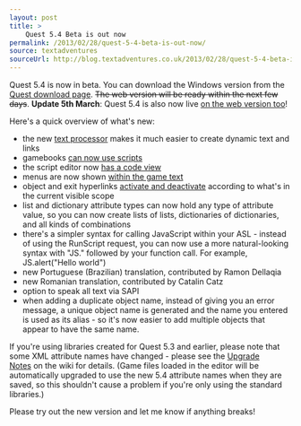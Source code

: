 ```yaml
---
layout: post
title: >
    Quest 5.4 Beta is out now
permalink: /2013/02/28/quest-5-4-beta-is-out-now/
source: textadventures
sourceUrl: http://blog.textadventures.co.uk/2013/02/28/quest-5-4-beta-is-out-now/
---
```

Quest 5.4 is now in beta. You can download the Windows version from the <a href="http://www.textadventures.co.uk/quest/download/">Quest download page</a>. <del>The web version will be ready within the next few days</del>. <strong>Update 5th March</strong>: Quest 5.4 is also now live <a href="http://www.textadventures.co.uk/create/">on the web version too</a>!

Here's a quick overview of what's new:
<ul>
	<li>the new <a title="Quest 5.4 Text Processor – easier adaptive text and links" href="/2013/02/27/quest-5-4-text-processor-easier-adaptive-text-and-links/">text processor</a> makes it much easier to create dynamic text and links</li>
	<li>gamebooks <a title="Bringing more power to gamebook mode in Quest 5.4" href="/2013/02/27/bringing-more-power-to-gamebook-mode-in-quest-5-4/">can now use scripts</a></li>
	<li>the script editor now <a title="Quest 5.4 Script Editor – showing you teh codez" href="/2013/02/25/quest-5-4-script-editor-showing-you-teh-codez/">has a code view</a></li>
	<li><span style="line-height:14px;">menus are now shown <a title="Slicker hyperlinks in Quest 5.4" href="/2013/02/28/slicker-hyperlinks-in-quest-5-4/">within the game text</a></span></li>
	<li><span style="line-height:14px;">object and exit hyperlinks <a title="Slicker hyperlinks in Quest 5.4" href="/2013/02/28/slicker-hyperlinks-in-quest-5-4/">activate and deactivate</a> according to what's in the current visible scope</span></li>
	<li>list and dictionary attribute types can now hold any type of attribute value, so you can now create lists of lists, dictionaries of dictionaries, and all kinds of combinations</li>
	<li>there's a simpler syntax for calling JavaScript within your ASL - instead of using the RunScript request, you can now use a more natural-looking syntax with "JS." followed by your function call. For example, JS.alert("Hello world")</li>
	<li>new Portuguese (Brazilian) translation, contributed by Ramon Dellaqia</li>
	<li>new Romanian translation, contributed by Catalin Catz</li>
	<li>option to speak all text via SAPI</li>
	<li>when adding a duplicate object name, instead of giving you an error message, a unique object name is generated and the name you entered is used as its alias - so it's now easier to add multiple objects that appear to have the same name.</li>
</ul>
If you're using libraries created for Quest 5.3 and earlier, please note that some XML attribute names have changed - please see the <a href="http://quest5.net/wiki/Upgrade_Notes#Upgrading_from_Quest_5.3_to_Quest_5.4">Upgrade Notes</a> on the wiki for details. (Game files loaded in the editor will be automatically upgraded to use the new 5.4 attribute names when they are saved, so this shouldn't cause a problem if you're only using the standard libraries.)

Please try out the new version and let me know if anything breaks!